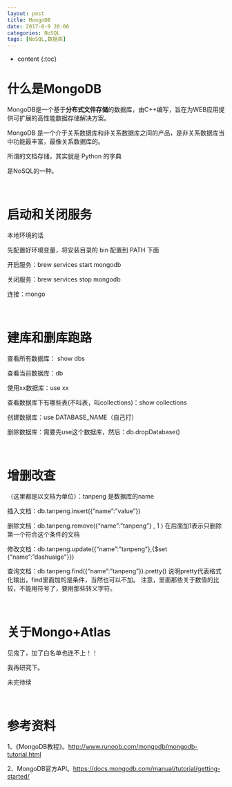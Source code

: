 ```yaml
---
layout: post
title: MongoDB
date: 2017-8-9 20:00
categories: NoSQL
tags: [NoSQL,数据库]
---
```


* content
{:toc} 
# 什么是MongoDB

MongoDB是一个基于**分布式文件存储**的数据库，由C++编写，旨在为WEB应用提供可扩展的高性能数据存储解决方案。

MongoDB 是一个介于关系数据库和非关系数据库之间的产品，是非关系数据库当中功能最丰富，最像关系数据库的。

所谓的文档存储，其实就是 Python 的字典

是NoSQL的一种。

<br/>

# 启动和关闭服务

本地环境的话

先配置好环境变量，将安装目录的 bin 配置到 PATH 下面

开启服务：brew services start mongodb

关闭服务：brew services stop mongodb

连接：mongo

<br/>

# 建库和删库跑路

查看所有数据库： show dbs

查看当前数据库：db

使用xx数据库：use xx

查看数据库下有哪些表(不叫表，叫collections)：show collections

创建数据库：use DATABASE_NAME（自己打）

删除数据库：需要先use这个数据库，然后：db.dropDatabase()

<br/>

# 增删改查

（这里都是以文档为单位）：tanpeng 是数据库的name

插入文档：db.tanpeng.insert({“name”:”value”})

删除文档：db.tanpeng.remove({“name”:”tanpeng”} ,  1 )  在后面加1表示只删除第一个符合这个条件的文档

修改文档：db.tanpeng.update({“name”:”tanpeng”},{$set {“name”:”dashuaige"}})  

查询文档：db.tanpeng.find({“name”:”tanpeng”}).pretty()  说明pretty代表格式化输出，find里面加的是条件，当然也可以不加。 注意，里面那些关于数值的比较，不能用符号了，要用那些转义字符。

<br/>

# 关于Mongo+Atlas

见鬼了，加了白名单也连不上！！

我再研究下。

未完待续

<br/>

# 参考资料

1、《MongoDB教程》。<http://www.runoob.com/mongodb/mongodb-tutorial.html>

2、MongoDB官方API。<https://docs.mongodb.com/manual/tutorial/getting-started/>